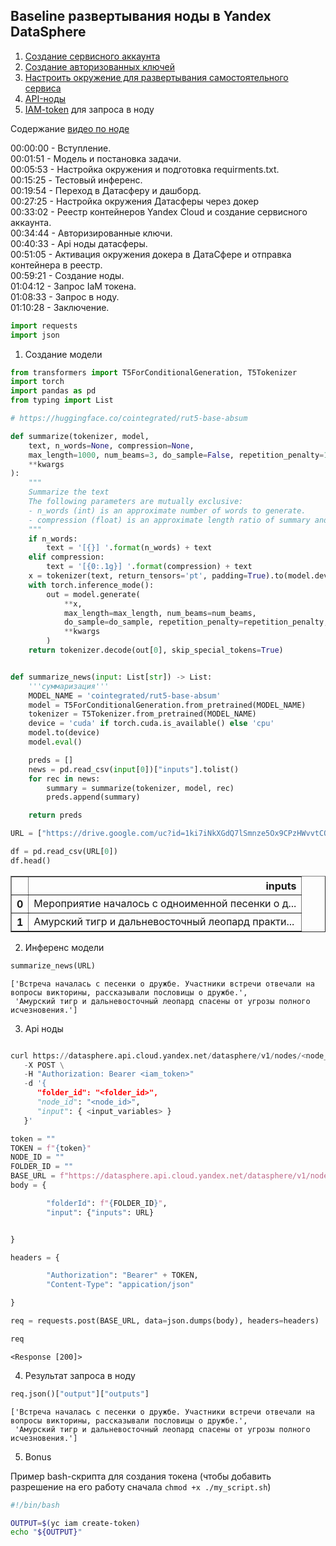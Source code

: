 ## Baseline развертывания ноды в Yandex DataSphere


1. [Создание сервисного аккаунта](https://cloud.yandex.ru/docs/iam/operations/sa/create)
2. [Создание авторизованных ключей](https://cloud.yandex.ru/docs/iam/operations/authorized-key/create)
3. [Настроить окружение для развертывания самостоятельного сервиса](https://cloud.yandex.ru/docs/datasphere/operations/deploy/node-customization)
4. [API-ноды](https://cloud.yandex.ru/docs/datasphere/operations/deploy/node-api)
5. [IAM-token](https://cloud.yandex.ru/docs/iam/operations/iam-token/create-for-sa) для запроса в ноду

Содержание [видео по ноде](https://www.youtube.com/watch?v=Vu6ojhNJbJg)

00:00:00 - Вступление.  
00:01:51 - Модель и постановка задачи.    
00:05:53 - Настройка окружения и подготовка requirments.txt.   
00:15:25 - Тестовый инференс.   
00:19:54 - Переход в Датасферу и дашборд.   
00:27:25 - Настройка окружения Датасферы через докер       
00:33:02 - Реестр контейнеров Yandex Cloud и создание сервисного аккаунта.   
00:34:44 - Авторизированные ключи.   
00:40:33 - Api ноды датасферы.   
00:51:05 - Активация окружения докера в ДатаСфере и отправка контейнера в реестр.   
00:59:21 - Создание ноды.   
01:04:12 - Запрос IaM токена.   
01:08:33 - Запрос в ноду.   
01:10:28 - Заключение.   



```python
import requests
import json
```
1. Создание модели

```python
from transformers import T5ForConditionalGeneration, T5Tokenizer
import torch
import pandas as pd
from typing import List

# https://huggingface.co/cointegrated/rut5-base-absum 

def summarize(tokenizer, model,
    text, n_words=None, compression=None,
    max_length=1000, num_beams=3, do_sample=False, repetition_penalty=10.0, 
    **kwargs
):
    """
    Summarize the text
    The following parameters are mutually exclusive:
    - n_words (int) is an approximate number of words to generate.
    - compression (float) is an approximate length ratio of summary and original text.
    """
    if n_words:
        text = '[{}] '.format(n_words) + text
    elif compression:
        text = '[{0:.1g}] '.format(compression) + text
    x = tokenizer(text, return_tensors='pt', padding=True).to(model.device)
    with torch.inference_mode():
        out = model.generate(
            **x, 
            max_length=max_length, num_beams=num_beams, 
            do_sample=do_sample, repetition_penalty=repetition_penalty, 
            **kwargs
        )
    return tokenizer.decode(out[0], skip_special_tokens=True)


def summarize_news(input: List[str]) -> List:
    '''суммаризация'''
    MODEL_NAME = 'cointegrated/rut5-base-absum'
    model = T5ForConditionalGeneration.from_pretrained(MODEL_NAME)
    tokenizer = T5Tokenizer.from_pretrained(MODEL_NAME)
    device = 'cuda' if torch.cuda.is_available() else 'cpu'
    model.to(device)
    model.eval()

    preds = []
    news = pd.read_csv(input[0])["inputs"].tolist()
    for rec in news:
        summary = summarize(tokenizer, model, rec)
        preds.append(summary)

    return preds
```


```python
URL = ["https://drive.google.com/uc?id=1ki7iNkXGdQ7lSmnze5Ox9CPzHWvvtCQ_"]

df = pd.read_csv(URL[0])
df.head()
```



<table border="1" class="dataframe">
  <thead>
    <tr style="text-align: right;">
      <th></th>
      <th>inputs</th>
    </tr>
  </thead>
  <tbody>
    <tr>
      <th>0</th>
      <td>Мероприятие началось с одноименной песенки о д...</td>
    </tr>
    <tr>
      <th>1</th>
      <td>Амурский тигр и дальневосточный леопард практи...</td>
    </tr>
  </tbody>
</table>
</div>

2. Инференс модели


```python
summarize_news(URL)
```




    ['Встреча началась с песенки о дружбе. Участники встречи отвечали на вопросы викторины, рассказывали пословицы о дружбе.',
     'Амурский тигр и дальневосточный леопард спасены от угрозы полного исчезновения.']

3. Api ноды

```python

curl https://datasphere.api.cloud.yandex.net/datasphere/v1/nodes/<node_id>:execute \
   -X POST \
   -H "Authorization: Bearer <iam_token>"
   -d '{
      "folder_id": "<folder_id>",
      "node_id": "<node_id>",
      "input": { <input_variables> }
   }'

```


```python
token = ""
TOKEN = f"{token}"
NODE_ID = ""
FOLDER_ID = ""
BASE_URL = f"https://datasphere.api.cloud.yandex.net/datasphere/v1/nodes/{NODE_ID}:execute"
body = {

        "folderId": f"{FOLDER_ID}",
        "input": {"inputs": URL}


}

headers = {

        "Authorization": "Bearer" + TOKEN,
        "Content-Type": "appication/json"

}
```


```python
req = requests.post(BASE_URL, data=json.dumps(body), headers=headers)
```


```python
req
```




    <Response [200]>


4. Результат запроса в ноду

```python
req.json()["output"]["outputs"]
```




    ['Встреча началась с песенки о дружбе. Участники встречи отвечали на вопросы викторины, рассказывали пословицы о дружбе.',
     'Амурский тигр и дальневосточный леопард спасены от угрозы полного исчезновения.']

5. Bonus

Пример bash-скрипта для создания токена (чтобы добавить разрешение на его работу сначала `chmod +x ./my_script.sh`)

```bash
#!/bin/bash

OUTPUT=$(yc iam create-token)
echo "${OUTPUT}"

```
